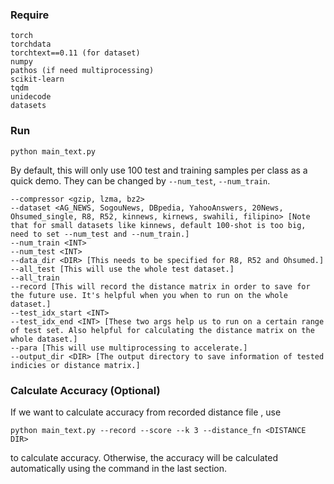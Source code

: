 ### Require

```
torch
torchdata
torchtext==0.11 (for dataset)
numpy
pathos (if need multiprocessing)
scikit-learn
tqdm
unidecode
datasets
```

### Run

```
python main_text.py
```
By default, this will only use 100 test and training samples per class as a quick demo. They can be changed by `--num_test`, `--num_train`.

```
--compressor <gzip, lzma, bz2>
--dataset <AG_NEWS, SogouNews, DBpedia, YahooAnswers, 20News, Ohsumed_single, R8, R52, kinnews, kirnews, swahili, filipino> [Note that for small datasets like kinnews, default 100-shot is too big, need to set --num_test and --num_train.]
--num_train <INT>
--num_test <INT>
--data_dir <DIR> [This needs to be specified for R8, R52 and Ohsumed.]
--all_test [This will use the whole test dataset.]
--all_train
--record [This will record the distance matrix in order to save for the future use. It's helpful when you when to run on the whole dataset.]
--test_idx_start <INT>
--test_idx_end <INT> [These two args help us to run on a certain range of test set. Also helpful for calculating the distance matrix on the whole dataset.]
--para [This will use multiprocessing to accelerate.]
--output_dir <DIR> [The output directory to save information of tested indicies or distance matrix.]

```

### Calculate Accuracy (Optional)

If we want to calculate accuracy from recorded distance file <DISTANCE DIR>, use

```
python main_text.py --record --score --k 3 --distance_fn <DISTANCE DIR> 
```
to calculate accuracy. Otherwise, the accuracy will be calculated automatically using the command in the last section.